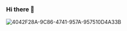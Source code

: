### Hi there 👋
![4042F28A-9C86-4741-957A-957510D4A33B](https://github.com/linuixtux/linuixtux/assets/161855383/9944629f-0b01-4740-88b7-428c0b15cf79)

<!--
**linuixtux/linuixtux** is a ✨ _special_ ✨ repository because its `README.md` (this file) appears on your GitHub profile.

Here are some ideas to get you started:

- 🔭 I’m currently working on ...
- 🌱 I’m currently learning ...
- 👯 I’m looking to collaborate on ...
- 🤔 I’m looking for help with ...
- 💬 Ask me about ...
- 📫 How to reach me: ...
- 😄 Pronouns: ...
- ⚡ Fun fact: ...
-->
